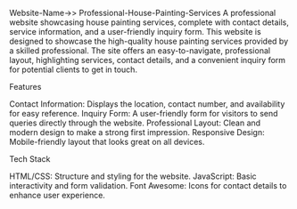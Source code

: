 Website-Name->> Professional-House-Painting-Services
A professional website showcasing house painting services, complete with contact details, service information, and a user-friendly inquiry form.
This website is designed to showcase the high-quality house painting services provided by a skilled professional. The site offers an easy-to-navigate, professional layout, highlighting services, contact details, and a convenient inquiry form for potential clients to get in touch.

Features

Contact Information: Displays the location, contact number, and availability for easy reference.
Inquiry Form: A user-friendly form for visitors to send queries directly through the website.
Professional Layout: Clean and modern design to make a strong first impression.
Responsive Design: Mobile-friendly layout that looks great on all devices.

Tech Stack

HTML/CSS: Structure and styling for the website.
JavaScript: Basic interactivity and form validation.
Font Awesome: Icons for contact details to enhance user experience.
